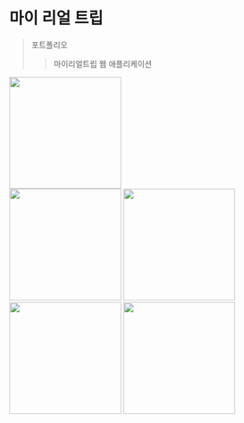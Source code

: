 마이 리얼 트립
===============

>포트폴리오 
>>마이리얼트립 웹 애플리케이션

<img width="200" src="https://user-images.githubusercontent.com/59439454/73727875-a698d100-4775-11ea-9318-5922763e7759.png">

<div>
  <img width="200" src="https://user-images.githubusercontent.com/59439454/73727877-a698d100-4775-11ea-99a1-a1fe5f76ec4c.png">
  <img width="200" src="https://user-images.githubusercontent.com/59439454/73727878-a698d100-4775-11ea-9699-7f7e74895658.png">
</div>

<div>
  <img width="200" src="https://user-images.githubusercontent.com/59439454/73727879-a7316780-4775-11ea-9f55-5560fa105ca3.png">
  <img width="200" src="https://user-images.githubusercontent.com/59439454/73727880-a7316780-4775-11ea-8aff-acb5f154bf02.png">
</div>
